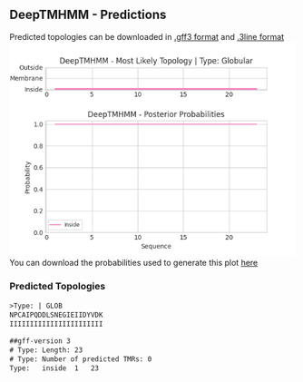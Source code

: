 ## DeepTMHMM - Predictions
Predicted topologies can be downloaded in [.gff3 format](TMRs.gff3) and [.3line format](predicted_topologies.3line)
![picture](plot.png)
You can download the probabilities used to generate this plot [here](Type:_probs.csv)
### Predicted Topologies
```
>Type: | GLOB
NPCAIPQDDLSNEGIEIIDYVDK
IIIIIIIIIIIIIIIIIIIIIII

```


```
##gff-version 3
# Type: Length: 23
# Type: Number of predicted TMRs: 0
Type:	inside	1	23				

```
